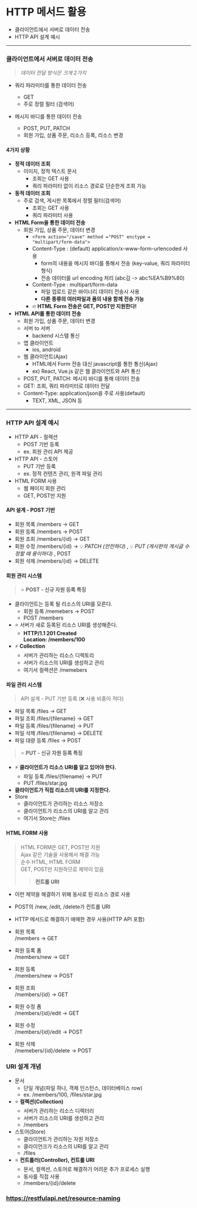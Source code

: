 # HTTP 메서드 활용
  - 클라이언트에서 서버로 데이터 전송
  - HTTP API 설계 예시  
  
  
  
  ---  
  
### 클라이언트에서 서버로 데이터 전송
 > _데이터 전달 방식은 크게 2가지_
 
 - 쿼리 파라미터를 통한 데이터 전송
   - GET
   - 주로 정렬 필터 (검색어)
     
 - 메시지 바디를 통한 데이터 전송
   - POST, PUT, PATCH
   - 회원 가입, 상품 주문, 리소스 등록, 리소스 변경
     
#### 4가지 상황  
  - __정적 데이터 조회__
    - 이미지, 정적 텍스트 문서
      - 조회는 GET 사용
      - 쿼리 파라미터 없이 리소스 경로로 단순한게 조회 가능  
  - __동적 데이터 조회__
    - 주로 검색, 게시판 목록에서 정렬 필터(검색어)
       - 조회는 GET 사용
       - 쿼리 파라미터 사용
  - __HTML Form을 통한 데이터 전송__
    - 회원 가입, 상품 주문, 데이터 변경
      - `<form action="/save" method ="POST" enctype = "multipart/form-data">`  
      - Content-Type : (default) application/x-www-form-urlencoded 사용
        - form의 내용을 메시지 바디를 통해서 전송 (key-value, 쿼리 파라미터 형식)
        - 전송 데이터를 url encoding 처리 (abc김 -> abc%EA%B9%80)  
      - Content-Type : multipart/form-data
        - 파일 업로드 같은 바이너리 데이터 전송시 사용
        - __다른 종류의 여러파일과 폼의 내용 함께 전송 가능__  
      - &#128293; __HTML Form 전송은 GET, POST만 지원한다!__
  - __HTML API를 통한 데이터 전송__
    - 회원 가입, 상품 주문, 데이터 변경
    - 서버 to 서버
      - backend 시스템 통신
    - 앱 클라이언트
      - ios, android
    - 웹 클라이언트(Ajax)
      - HTML에서 Form 전송 대신 javascript를 통한 통신(Ajax)
      - ex) React, Vue.js 같은 웹 클라이언트와 API 통신
    - POST, PUT, PATCH: 메시지 바디를 통해 데이터 전송
    - GET: 조회, 쿼리 파라미터로 데이터 전달
    - Content-Type: application/json을 주로 사용(default)
      - TEXT, XML, JSON 등
  
  ---  
### HTTP API 설계 예시
  - HTTP API - 컬렉션
    - POST 기반 등록
    - ex. 회원 관리 API 제공
  - HTTP API - 스토어
    - PUT 기반 등록
    - ex. 정적 컨텐츠 관리, 원격 파일 관리
  - HTML FORM 사용
    - 웹 페이지 회원 관리
    - GET, POST만 지원
    
#### API 설계 - POST 기반
  - 회원 목록 /members -> GET
  - 회원 등록 /members -> POST
  - 회원 조회 /members/{id} -> GET
  - 회원 수정 /members/{id} -> &#128161; _PATCH (안전하다)_ , &#128161; _PUT (게시판의 게시글 수정할 때 용이하다)_ , POST
  - 회원 삭제 /members/{id} -> DELETE

#### 회원 관리 시스템
> :star: __POST - 신규 자원 등록 특징__

  - 클라이언트는 등록 될 리소스의 URI를 모른다.
    - 회원 등록 /memebers -> POST
    - POST /members
  - :star: 서버가 새로 등록된 리소스 URI를 생성해준다.
    - __HTTP/1.1 201 Created  
    Location: /members/100__
  - :zap: __Collection__
    - 서버가 관리하는 리소스 디렉토리
    - 서버가 리소스의 URI를 생성하고 관리
    - 여기서 컬렉션은 /memebers
    
#### 파일 관리 시스템
> API 설계 - PUT 기반 등록 (:x: 사용 비중이 적다)
  - 파일 목록 /files -> GET
  - 파일 조회 /files/{filename} -> GET
  - 파일 등록 /files/{filename} -> PUT
  - 파일 삭제 /files/{filename} -> DELETE
  - 파일 대량 등록 /files -> POST
  
> :star: __PUT - 신규 자원 등록 특징__
  - :zap: __클라이언트가 리소스 URI를 알고 있어야 한다.__
    - 파일 등록 /files/{filename} -> PUT
    - PUT /files/star.jpg
  - __클라이언트가 직접 리소스의 URI를 지정한다.__
  - Store
    - 클라이언트가 관리하는 리소스 저장소
    - 클라이언트가 리소스의 URI를 알고 관리
    - 여기서 Store는 /files
    
#### HTML FORM 사용
> HTML FORM은 GET, POST만 지원  
Ajax 같은 기술을 사용해서 해결 가능  
순수 HTML, HTML FORM  
GET, POST만 지원하므로 제약이 있음
>> __컨트롤 URI__
  - 이런 제약을 해결하기 위해 동사로 된 리소스 경로 사용
  - POST의 /new, /edit, /delete가 컨트롤 URI
  - HTTP 메서드로 해결하기 애매한 경우 사용(HTTP API 포함)  
    
- 회원 목록  
  /members -> GET
- 회원 등록 폼  
  /members/new -> GET
- 회원 등록  
  /members/new -> POST
- 회원 조회  
  /members/{id} -> GET
- 회원 수정 폼  
  /members/{id}/edit -> GET
- 회원 수정  
  /members/{id}/edit -> POST
- 회원 삭제  
  /memebers/{id}/delete -> POST


### URI 설계 개념
  - 문서
    - 단일 개념(파일 하나, 객체 인스턴스, 데이터베이스 row)
    - ex. /members/100, /files/star.jpg
  - :star: __컬렉션(Collection)__
    - 서버가 관리하는 리소스 디렉터리
    - 서버가 리소스의 URI를 생성하고 관리
    - /members
  - 스토어(Store)
    - 클라이언트가 관리하는 자원 저장소
    - 클라이언크가 리소스의 URI를 알고 관리
    - /files
  - :star: __컨트롤러(Controller), 컨트롤 URI__
    - 문서, 컬렉션, 스토어로 해결하기 어려운 추가 프로세스 실행
    - 동사를 직접 사용
    - /members/{id}/delete
    
### https://restfulapi.net/resource-naming
